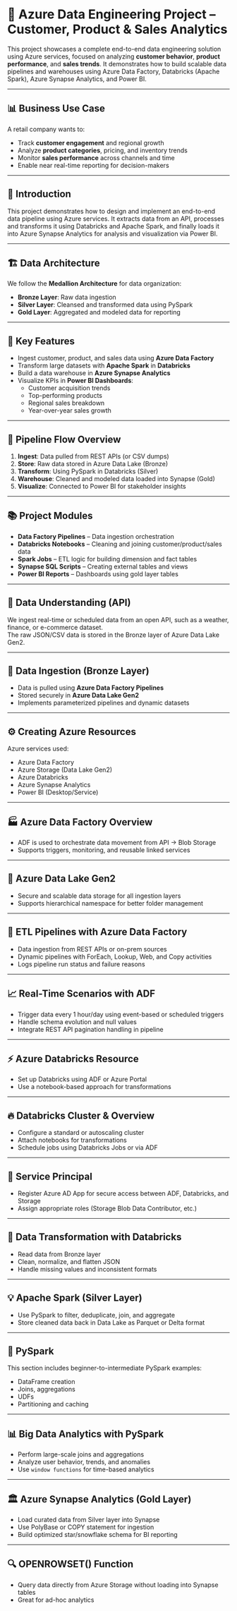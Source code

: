 # 🏢 Azure Data Engineering Project – Customer, Product & Sales Analytics

This project showcases a complete end-to-end data engineering solution using Azure services, focused on analyzing **customer behavior**, **product performance**, and **sales trends**. It demonstrates how to build scalable data pipelines and warehouses using Azure Data Factory, Databricks (Apache Spark), Azure Synapse Analytics, and Power BI.

---

## 📊 Business Use Case

A retail company wants to:
- Track **customer engagement** and regional growth
- Analyze **product categories**, pricing, and inventory trends
- Monitor **sales performance** across channels and time
- Enable near real-time reporting for decision-makers

---

## 📖 Introduction

This project demonstrates how to design and implement an end-to-end data pipeline using Azure services. It extracts data from an API, processes and transforms it using Databricks and Apache Spark, and finally loads it into Azure Synapse Analytics for analysis and visualization via Power BI.

---

## 🏗️ Data Architecture

We follow the **Medallion Architecture** for data organization:

- **Bronze Layer**: Raw data ingestion
- **Silver Layer**: Cleansed and transformed data using PySpark
- **Gold Layer**: Aggregated and modeled data for reporting


---

## 🧠 Key Features

- Ingest customer, product, and sales data using **Azure Data Factory**
- Transform large datasets with **Apache Spark** in **Databricks**
- Build a data warehouse in **Azure Synapse Analytics**
- Visualize KPIs in **Power BI Dashboards**:
  - Customer acquisition trends
  - Top-performing products
  - Regional sales breakdown
  - Year-over-year sales growth
 
---

## 🔁 Pipeline Flow Overview

1. **Ingest**: Data pulled from REST APIs (or CSV dumps)
2. **Store**: Raw data stored in Azure Data Lake (Bronze)
3. **Transform**: Using PySpark in Databricks (Silver)
4. **Warehouse**: Cleaned and modeled data loaded into Synapse (Gold)
5. **Visualize**: Connected to Power BI for stakeholder insights

---

## 📚 Project Modules

- **Data Factory Pipelines** – Data ingestion orchestration
- **Databricks Notebooks** – Cleaning and joining customer/product/sales data
- **Spark Jobs** – ETL logic for building dimension and fact tables
- **Synapse SQL Scripts** – Creating external tables and views
- **Power BI Reports** – Dashboards using gold layer tables

---


## 📡 Data Understanding (API)

We ingest real-time or scheduled data from an open API, such as a weather, finance, or e-commerce dataset.  
The raw JSON/CSV data is stored in the Bronze layer of Azure Data Lake Gen2.

---

## 🔁 Data Ingestion (Bronze Layer)

- Data is pulled using **Azure Data Factory Pipelines**
- Stored securely in **Azure Data Lake Gen2**
- Implements parameterized pipelines and dynamic datasets

---

## ⚙️ Creating Azure Resources

Azure services used:
- Azure Data Factory
- Azure Storage (Data Lake Gen2)
- Azure Databricks
- Azure Synapse Analytics
- Power BI (Desktop/Service)

---

## 🏭 Azure Data Factory Overview

- ADF is used to orchestrate data movement from API → Blob Storage
- Supports triggers, monitoring, and reusable linked services

---

## 💾 Azure Data Lake Gen2

- Secure and scalable data storage for all ingestion layers
- Supports hierarchical namespace for better folder management

---

## 🔄 ETL Pipelines with Azure Data Factory

- Data ingestion from REST APIs or on-prem sources
- Dynamic pipelines with ForEach, Lookup, Web, and Copy activities
- Logs pipeline run status and failure reasons

---

## 📈 Real-Time Scenarios with ADF

- Trigger data every 1 hour/day using event-based or scheduled triggers
- Handle schema evolution and null values
- Integrate REST API pagination handling in pipeline

---

## ⚡ Azure Databricks Resource

- Set up Databricks using ADF or Azure Portal
- Use a notebook-based approach for transformations

---

## 🔥 Databricks Cluster & Overview

- Configure a standard or autoscaling cluster
- Attach notebooks for transformations
- Schedule jobs using Databricks Jobs or via ADF

---

## 🔐 Service Principal

- Register Azure AD App for secure access between ADF, Databricks, and Storage
- Assign appropriate roles (Storage Blob Data Contributor, etc.)

---

## 🧼 Data Transformation with Databricks

- Read data from Bronze layer
- Clean, normalize, and flatten JSON
- Handle missing values and inconsistent formats

---

## 💡 Apache Spark (Silver Layer)

- Use PySpark to filter, deduplicate, join, and aggregate
- Store cleaned data back in Data Lake as Parquet or Delta format

---

## 🐍 PySpark 

This section includes beginner-to-intermediate PySpark examples:
- DataFrame creation
- Joins, aggregations
- UDFs
- Partitioning and caching

---

## 📊 Big Data Analytics with PySpark

- Perform large-scale joins and aggregations
- Analyze user behavior, trends, and anomalies
- Use `window functions` for time-based analytics

---

## 🏛️ Azure Synapse Analytics (Gold Layer)

- Load curated data from Silver layer into Synapse
- Use PolyBase or COPY statement for ingestion
- Build optimized star/snowflake schema for BI reporting

---

## 🔍 OPENROWSET() Function

- Query data directly from Azure Storage without loading into Synapse tables
- Great for ad-hoc analytics

